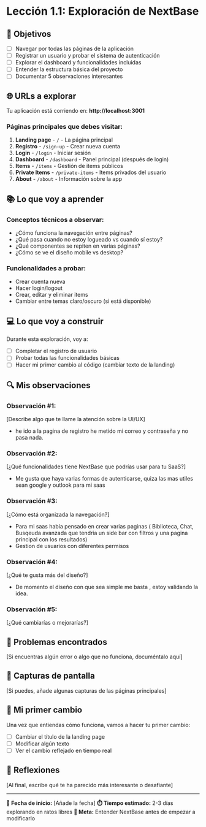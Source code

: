 # Lección 1.1: Exploración de NextBase

## 🎯 Objetivos

- [ ] Navegar por todas las páginas de la aplicación
- [ ] Registrar un usuario y probar el sistema de autenticación
- [ ] Explorar el dashboard y funcionalidades incluidas
- [ ] Entender la estructura básica del proyecto
- [ ] Documentar 5 observaciones interesantes

## 🌐 URLs a explorar

Tu aplicación está corriendo en: **http://localhost:3001**

### Páginas principales que debes visitar:

1. **Landing page** - `/` - La página principal
2. **Registro** - `/sign-up` - Crear nueva cuenta
3. **Login** - `/login` - Iniciar sesión
4. **Dashboard** - `/dashboard` - Panel principal (después de login)
5. **Items** - `/items` - Gestión de items públicos
6. **Private Items** - `/private-items` - Items privados del usuario
7. **About** - `/about` - Información sobre la app

## 📚 Lo que voy a aprender

### **Conceptos técnicos a observar:**

- ¿Cómo funciona la navegación entre páginas?
- ¿Qué pasa cuando no estoy logueado vs cuando sí estoy?
- ¿Qué componentes se repiten en varias páginas?
- ¿Cómo se ve el diseño mobile vs desktop?

### **Funcionalidades a probar:**

- Crear cuenta nueva
- Hacer login/logout
- Crear, editar y eliminar items
- Cambiar entre temas claro/oscuro (si está disponible)

## 💻 Lo que voy a construir

Durante esta exploración, voy a:

- [ ] Completar el registro de usuario
- [ ] Probar todas las funcionalidades básicas
- [ ] Hacer mi primer cambio al código (cambiar texto de la landing)

## 🔍 Mis observaciones

### **Observación #1:**

[Describe algo que te llame la atención sobre la UI/UX]

- he ido a la pagina de registro he metido mi correo y contraseña y no pasa nada.

### **Observación #2:**

[¿Qué funcionalidades tiene NextBase que podrías usar para tu SaaS?]

- Me gusta que haya varias formas de autenticarse, quiza las mas utiles sean google y outlook para mi saas

### **Observación #3:**

[¿Cómo está organizada la navegación?]

- Para mi saas habia pensado en crear varias paginas ( Biblioteca, Chat, Busqeuda avanzada que tendria un side bar con filtros y una pagina principal con los resultados)
- Gestion de usuarios con diferentes permisos

### **Observación #4:**

[¿Qué te gusta más del diseño?]

- De momento el diseño con que sea simple me basta , estoy validando la idea.

### **Observación #5:**

[¿Qué cambiarías o mejorarías?]

## 🐛 Problemas encontrados

[Si encuentras algún error o algo que no funciona, documéntalo aquí]

## 📸 Capturas de pantalla

[Si puedes, añade algunas capturas de las páginas principales]

## 🚀 Mi primer cambio

Una vez que entiendas cómo funciona, vamos a hacer tu primer cambio:

- [ ] Cambiar el título de la landing page
- [ ] Modificar algún texto
- [ ] Ver el cambio reflejado en tiempo real

## 💭 Reflexiones

[Al final, escribe qué te ha parecido más interesante o desafiante]

---

**📅 Fecha de inicio:** [Añade la fecha]
**⏱️ Tiempo estimado:** 2-3 días explorando en ratos libres
**🎯 Meta:** Entender NextBase antes de empezar a modificarlo
